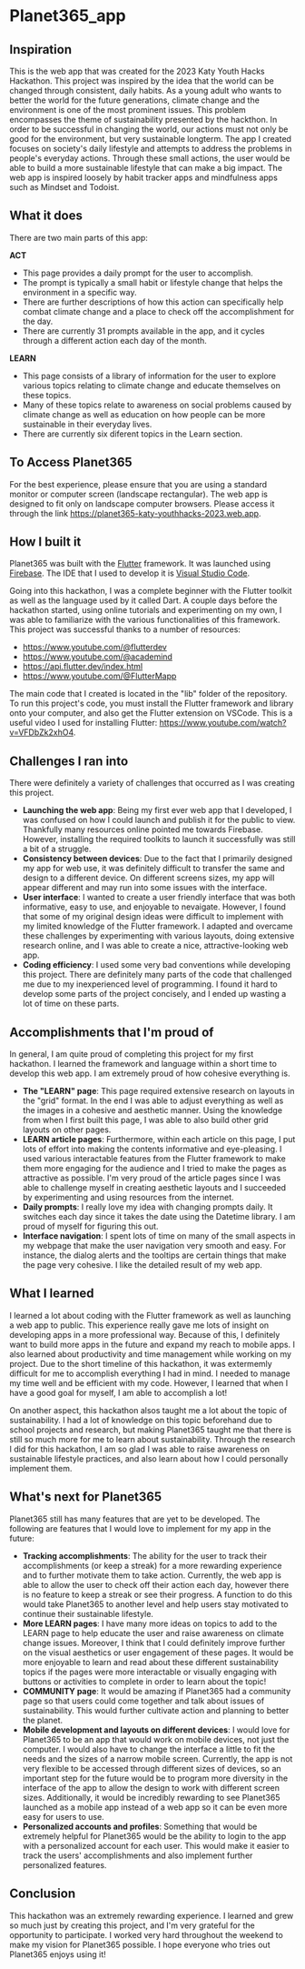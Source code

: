 # Planet365_app

## Inspiration

This is the web app that was created for the 2023 Katy Youth Hacks Hackathon. This project was inspired by the idea that the world can be changed through consistent, daily habits. As a young adult who wants to better the world for the future generations, climate change and the environment is one of the most prominent issues. This problem encompasses the theme of sustainability presented by the hackthon. In order to be successful in changing the world, our actions must not only be good for the environment, but very sustainable longterm. The app I created focuses on society's daily lifestyle and attempts to address the problems in people's everyday actions. Through these small actions, the user would be able to build a more sustainable lifestyle that can make a big impact. The web app is inspired loosely by habit tracker apps and mindfulness apps such as Mindset and Todoist.

## What it does

There are two main parts of this app:

**ACT**

- This page provides a daily prompt for the user to accomplish.
- The prompt is typically a small habit or lifestyle change that helps the environment in a specific way.
- There are further descriptions of how this action can specifically help combat climate change and a place to check off the accomplishment for the day.
- There are currently 31 prompts available in the app, and it cycles through a different action each day of the month.

**LEARN**

- This page consists of a library of information for the user to explore various topics relating to climate change and educate themselves on these topics.
- Many of these topics relate to awareness on social problems caused by climate change as well as education on how people can be more sustainable in their everyday lives.
- There are currently six diferent topics in the Learn section.

## To Access Planet365

For the best experience, please ensure that you are using a standard monitor or computer screen (landscape rectangular). The web app is designed to fit only on landscape computer browsers. Please access it through the link https://planet365-katy-youthhacks-2023.web.app.

## How I built it

Planet365 was built with the [Flutter](https://flutter.dev/?gclid=CjwKCAjw8ZKmBhArEiwAspcJ7jwlAdEnxVp5-90ODMhUwawUXVW9voYbsZU03B1jkuA5hy-L7oBsJRoChZUQAvD_BwE&gclsrc=aw.ds) framework. It was launched using [Firebase](https://firebase.google.com/?gad=1&gclid=CjwKCAjw8ZKmBhArEiwAspcJ7sh9y9FZvyDRZqst6ZYj2FhXlrtzS_Jzt4dkYO7LOrbPdY0Jtbfp3RoCXhgQAvD_BwE&gclsrc=aw.ds). The IDE that I used to develop it is [Visual Studio Code](https://code.visualstudio.com/).

Going into this hackathon, I was a complete beginner with the Flutter toolkit as well as the language used by it called Dart. A couple days before the hackathon started, using online tutorials and experimenting on my own, I was able to familiarize with the various functionalities of this framework. This project was successful thanks to a number of resources:

- https://www.youtube.com/@flutterdev
- https://www.youtube.com/@academind
- https://api.flutter.dev/index.html
- https://www.youtube.com/@FlutterMapp

The main code that I created is located in the "lib" folder of the repository. To run this project's code, you must install the Flutter framework and library onto your computer, and also get the Flutter extension on VSCode. This is a useful video I used for installing Flutter: https://www.youtube.com/watch?v=VFDbZk2xhO4.

## Challenges I ran into

There were definitely a variety of challenges that occurred as I was creating this project.

- **Launching the web app**: Being my first ever web app that I developed, I was confused on how I could launch and publish it for the public to view. Thankfully many resources online pointed me towards Firebase. However, installing the required toolkits to launch it successfully was still a bit of a struggle.
- **Consistency between devices**: Due to the fact that I primarily designed my app for web use, it was definitely difficult to transfer the same and design to a different device. On different screens sizes, my app will appear different and may run into some issues with the interface.
- **User interface**: I wanted to create a user friendly interface that was both informative, easy to use, and enjoyable to nevaigate. However, I found that some of my original design ideas were difficult to implement with my limited knowledge of the Flutter framework. I adapted and overcame these challenges by experimenting with various layouts, doing extensive research online, and I was able to create a nice, attractive-looking web app.
- **Coding efficiency**: I used some very bad conventions while developing this project. There are definitely many parts of the code that challenged me due to my inexperienced level of programming. I found it hard to develop some parts of the project concisely, and I ended up wasting a lot of time on these parts.

## Accomplishments that I'm proud of

In general, I am quite proud of completing this project for my first hackathon. I learned the framework and language within a short time to develop this web app. I am extremely proud of how cohesive everything is.

- **The "LEARN" page**: This page required extensive research on layouts in the "grid" format. In the end I was able to adjust everything as well as the images in a cohesive and aesthetic manner. Using the knowledge from when I first built this page, I was able to also build other grid layouts on other pages.
- **LEARN article pages**: Furthermore, within each article on this page, I put lots of effort into making the contents informative and eye-pleasing. I used various interactable features from the Flutter framework to make them more engaging for the audience and I tried to make the pages as attractive as possible. I'm very proud of the article pages since I was able to challenge myself in creating aesthetic layouts and I succeeded by experimenting and using resources from the internet.
- **Daily prompts**: I really love my idea with changing prompts daily. It switches each day since it takes the date using the Datetime library. I am proud of myself for figuring this out.
- **Interface navigation**: I spent lots of time on many of the small aspects in my webpage that make the user navigation very smooth and easy. For instance, the dialog alerts and the tooltips are certain things that make the page very cohesive. I like the detailed result of my web app.

## What I learned

I learned a lot about coding with the Flutter framework as well as launching a web app to public. This experience really gave me lots of insight on developing apps in a more professional way. Because of this, I definitely want to build more apps in the future and expand my reach to mobile apps. I also learned about productivity and time management while working on my project. Due to the short timeline of this hackathon, it was extermemly difficult for me to accomplish everything I had in mind. I needed to manage my time well and be efficient with my code. However, I learned that when I have a good goal for myself, I am able to accomplish a lot!

On another aspect, this hackathon alsos taught me a lot about the topic of sustainability. I had a lot of knowledge on this topic beforehand due to school projects and research, but making Planet365 taught me that there is still so much more for me to learn about sustainability. Through the research I did for this hackathon, I am so glad I was able to raise awareness on sustainable lifestyle practices, and also learn about how I could personally implement them.

## What's next for Planet365

Planet365 still has many features that are yet to be developed. The following are features that I would love to implement for my app in the future:

- **Tracking accomplishments**: The ability for the user to track their accomplishments (or keep a streak) for a more rewarding experience and to further motivate them to take action. Currently, the web app is able to allow the user to check off their action each day, however there is no feature to keep a streak or see their progress. A function to do this would take Planet365 to another level and help users stay motivated to continue their sustainable lifestyle.
- **More LEARN pages**: I have many more ideas on topics to add to the LEARN page to help educate the user and raise awareness on climate change issues. Moreover, I think that I could definitely improve further on the visual aesthetics or user engagement of these pages. It would be more enjoyable to learn and read about these different sustainability topics if the pages were more interactable or visually engaging with buttons or activities to complete in order to learn about the topic!
- **COMMUNITY page**: It would be amazing if Planet365 had a community page so that users could come together and talk about issues of sustainability. This would further cultivate action and planning to better the planet.
- **Mobile development and layouts on different devices**: I would love for Planet365 to be an app that would work on mobile devices, not just the computer. I would also have to change the interface a little to fit the needs and the sizes of a narrow mobile screen. Currently, the app is not very flexible to be accessed through different sizes of devices, so an important step for the future would be to program more diversity in the interface of the app to allow the design to work with different screen sizes. Additionally, it would be incredibly rewarding to see Planet365 launched as a mobile app instead of a web app so it can be even more easy for users to use.
- **Personalized accounts and profiles**: Something that would be extremely helpful for Planet365 would be the ability to login to the app with a personalized account for each user. This would make it easier to track the users' accomplishments and also implement further personalized features.

## Conclusion

This hackathon was an extremely rewarding experience. I learned and grew so much just by creating this project, and I'm very grateful for the opportunity to participate. I worked very hard throughout the weekend to make my vision for Planet365 possible. I hope everyone who tries out Planet365 enjoys using it!
